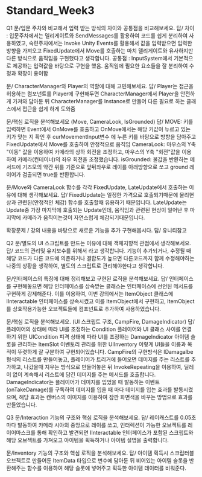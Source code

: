 # Standard_Week3
 
Q1
문/입문 주차와 비교해서 입력 받는 방식의 차이와 공통점을 비교해보세요.
답/
차이 : 입문주차에서는 델리게이트와 SendMessages를 활용하여 코드를 쉽게 분리하여 사용하였고, 숙련주차에서는 Invoke Unity Events를 활용해서 값을 입력받으면 입력한 방향을 가져오고 FixedUpdate에서 Move를 호출하는 마치 델리게이트와 유사하지만 다른 방식으로 움직임을 구현했다고 생각합니다.
공통점 : InputSystem에서 기본적으로 제공하는 입력값을 바탕으로 구현을 했음. 움직임에 필요한 요소들을 잘 분리하여 수정과 확장이 용이함

문/ CharacterManager와 Player의 역할에 대해 고민해보세요.
답/
Player는 접근을 허용하는 컴포넌트를 Player에 구현해두면 CharacterManager에서 Player을 안전하게 가져와 담아둔 뒤
CharacterManager를 Instance로 만들어 다른 필요로 하는 클래스에서 접근을 쉽게 하게 도와줌

문/핵심 로직을 분석해보세요 (Move, CameraLook, IsGrounded)
답/ 
MOVE: 키를 입력하면 Event에서 OnMove를 호출하고 OnMove에서는 해당 키값이 누르고 있는 키가 맞는 지 확인 후
curMovementInput변수 에 누른 키를 바탕으로 방향을 담아주고 FixedUpdate에서 Move를 호출하여 안정적으로 움직임
CameraLook: 마우스의 Y축  "이동" 값을 이용하여 카메라의 상하 회전을 조정하고, 마우스의 Y축 "회전"값을 이용하여 카메라(컨테이너)의 좌우 회전을 조정했습니다.
isGrounded: 불값을 반환하는 메서드에 기즈모의 약간 위를 기준으로 앞뒤좌우로 레이를 아래방향으로 쏘고 ground 레이어가 검출되면 true를 반환합니다.

문/Move와 CameraLook 함수를 각각 FixedUpdate, LateUpdate에서 호출하는 이유에 대해 생각해보세요.
답/
FixedUpdate는 일정한 가격으로 호출되기때문에 물리현상과 관련된(안정적인 체감) 함수를 호출할때 유용하기 때문입니다.
LateUpdate는 Update중 가장 마지막에 호출되는 Update인데, 움직임과 관련된 현상이 일어난 후 마지막에 카메라가 움직이는것이 자연스럽게 체감되기때문입니다.

확장문제 / 강의 내용을 바탕으로 새로운 기능을 추가 구현해봅시다.
답/ 유니티참고

Q2
문/별도의 UI 스크립트를 만드는 이유에 대해 객체지향적 관점에서 생각해보세요.
답/
코드의 관리및 유지보수를 위해서 라고 생각합니다.
기능이 추가되거나, 수정될 때 해당 코드가 다른 코드에 의존하거나 결합도가 높으면 다른코드까지 함께 수정해야하는
나중의 상황을 생각하여, 별도의 스크립트로 관리해야한다고 생각합니다.

문/인터페이스의 특징에 대해 정리해보고 구현된 로직을 분석해보세요.
답/
인터페이스를 구현해놓으면 해당 인터페이스를 상속받는 클래스는 인터페이스에 선언된 메서드를 구현하게 강제해준다.
이를 이용하여, 이번 강의에서는 ItemObject 클래스에 IInteractable 인터페이스를 상속시켰고 이를 ItemObject에서 구현하고,
ItemObject를 상호작용가능한 오브젝트들에 컴포넌트로 추가하여 사용하였습니다.

문/핵심 로직을 분석해보세요. (UI 스크립트 구조, CampFire, DamageIndicator)
답/
플레이어의 상태에 따라 UI를 조정하는 Condition
플레이어와 UI 클래스 사이를 연결하기 위한 UICondition
피격 상태에 따라 UI를 조정하는 DamageIndicator
아이템 슬롯을 관리하는 ItemSlot
이벤토리 관리를 위한 UIInventory
이렇게 UI들을 이름과 목적이 뚜렷하게 잘 구분하여 구현되어있습니다.
CampFire의 구현방식은 IDamagalbe형식의 리스트를 만들어놓고, 플레이어가 트리거에 들어오면 데미지를 주는 리스트를 추가하고, 나갔을때 지우는 방식으로 만들어놓은 뒤
InvokeRepeating을 이용하여, 딜레이 없이 계속해서 리스트에 담긴 데미지를 주는 메서드를 호출합니다.
DamageIndicator는 플레이어가 데미지를 입었을 때 발동하는 이벤트(onTakeDamage)를 구독하여 데미지를 입을 때 마다 데미지를 입는 효과를 발동시켰으며, 
해당 효과는 캔버스의 이미지를 이용하여 잠깐 화면색을 바꾸는 방법으로 효과를 만들었습니다.



Q3
문/Interaction 기능의 구조와 핵심 로직을 분석해보세요.
답/
레이캐스트를 0.05초마다 발동하여 카메라 시야의 중앙으로 레이를 쏘고, 인터렉션이 가능한 오브젝트를 레이어마스크를 통해 확인하고 발견되면 IInteractable 인터페이스가 포함된 스크립트와 해당 오브젝트를 가져오고 아이템을 획득하거나 아이템 설명을 출력합니다.

문/Inventory 기능의 구조와 핵심 로직을 분석해보세요.
답/
아이템 획득시 스크립터블 오브젝트로 만들어둔 ItemData 타입으로 변수에 담아둔 뒤 비어있는 아이템 슬롯을 반환해주는 함수를 이용하여 해당 슬롯에 넣어주고 획득한 아이템 데이터를 비워준다.
